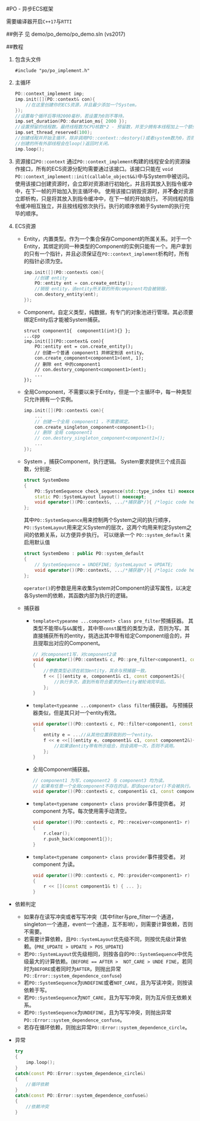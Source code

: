 #PO - 异步ECS框架

需要编译器开启`C++17`与`RTTI`

##例子
见 demo/po_demo/po_demo.sln (vs2017)

##教程

1. 包含头文件
	```
	#include "po/po_implement.h"
	```

1. 主循环
	```cpp
	PO::context_implement imp;
	imp.init([](PO::context& con){
		//在这里创建你的ECS资源，并且最少添加一个System。
	});
	//设置每个循环后等待2000毫秒，若设置为0则不等待。
	imp.set_duration(PO::duration_ms{ 2000 });
	//设置预留的线程数。最终线程数为CPU核数*2 - 预留数，并至少拥有本线程加上一个额外的线程。
	imp.set_thread_reserved(100);
	//创建线程并开始主循环，除非调用PO::context::destory()或者system数为0，否则一直循环。
	//创建的所有外部线程会在loop()返回时关闭。
	imp.loop();
	```

1. 资源接口`PO::context`
	通过`PO::context_implement`构建的线程安全的资源操作接口，所有的ECS资源分配均需要通过该接口。该接口只能在 `void PO::context_implement::init(callable_object&&)`中与System中被访问。
	使用该接口创建资源时，会立即对资源进行初始化，并且将其放入到指令缓冲中，在下一帧的开始加入到主循环中。
	使用该接口销毁资源时，并**不会**对资源立即析构，只是将其放入到指令缓冲中，在下一帧的开始执行。
	不同线程的指令缓冲相互独立，并且按线程依次执行。执行的顺序依赖于System的执行完毕的顺序。

1. ECS资源
	* Entity，内置类型。作为一个集合保存Component的所属关系。对于一个Entity，其绑定的同一种类型的Component的实例只能有一个。用户拿到的只有一个指针，并且必须保证在`PO::context_implement`析构时，所有的指针必须为空。
		```cpp
		imp.init([](PO::context& con){
			//创建 entity
			PO::entity ent = con.create_entity();
			//销毁 entity，该entity所关联的所有component均会被销毁，
			con.destory_entity(ent);
		});
		```
	* Component，自定义类型，纯数据，有专门的对象池进行管理。其必须要绑定Entity后才能被System捕获。
		```
		struct component1{  component1(int){} };
		...cpp
		imp.init([](PO::context& con){
			PO::entity ent = con.create_entity();
			// 创建一个普通 component1 并绑定到该 entity。
			con.create_component<component1>(ent, 1);
			// 删除 ent 中的component1
			// con.destory_component<component1>(ent);
			...
		});
		```
	* 全局Component，不需要以来于Entity，但是一个主循环中，每一种类型只允许拥有一个实例。
		```cpp
		imp.init([](PO::context& con){
			...
			// 创建一个全局 component1 ，不需要绑定。
			con.create_singleton_component<component1>();
			// 删除 全局 component1 
			// con.destory_singleton_component<component1>();
			...
		});
		```
	* System ，捕获Component，执行逻辑。
		System要求提供三个成员函数，分别是:
		```cpp
		struct SystemDemo
		{
			PO::SystemSequence check_sequence(std::type_index ti) noexcept;
			static PO::SystemLayout layout() noexcept;
			void operator()(PO::context&, .../*捕获器*/){ /*logic code here*/}
		};
		```
		其中`PO::SystemSequence`用来控制两个System之间的执行顺序，`PO::SystemLayout`用来定义System的层次，这两个均用来判定System之间的依赖关系，以方便异步执行。
		可以继承一个 `PO::system_default` 来启用默认值
		```cpp
		struct SystemDemo : public PO::system_default
		{
			// SystemSequence = UNDEFINE; SystemLayout = UPDATE;
			void operator()(PO::context&, .../*捕获器*/){ /*logic code here*/}
		};
		```
		`operator()`的参数是用来收集System对Component的读写属性，以决定各System的依赖，其函数内部为执行的逻辑。


	* 捕获器
		* `template<typeanme ...component> class pre_filter`预捕获器。
			其类型不能带`&`与`&&`属性，其中带`const`属性的类型为读，否则为写。其直接捕获所有的entity，挑选出其中带有给定Component组合的，并且提取出对应的Component。
			```cpp
			// 对component1写，对component2读
			void operator()(PO::context& c, PO::pre_filter<component1, const component2> f)
			{
				//参数类型必须在前加entity，其余与预捕器一致。
				f << [](entity e, component1& c1, const component2&){
					//执行多次，直到所有符合要求的entity被轮询完毕后。
				};
			}
			```

		* `template<typeanme ...component> class filter`捕获器。
			与预捕获器类似，但是其只对一个entity有效。
			```cpp
			void operator()(PO::context& c, PO::filter<component1, const component2> f)
			{
				entity e = ...//从其他位置获取到的一个entity。
				f << e <<[](entity e, component1& c1, const component2&){
					//如果该entity带有所示组合，则会调用一次，否则不调用。
				};
			}
			```

		* 全局Component捕获器。
			```cpp
			// component1 为写，component2 与 component3 均为读。
			// 如果有任意一个全局component不存在的话，即该operator()不会被执行。
			void operator()(PO::context& c, component1& c1, const component2& c2, component3 c3);
			```

		* `template<typename component> class provider`事件提供者。
			对 component 为写。每次使用需手动清空。
			```cpp
			void operator()(PO::context& c, PO::receiver<component1> r)
			{
				r.clear();
				r.push_back(component1{});
			}
			```

		* `template<typename component> class provider`事件接受者。
			对 component 为读。
			```cpp
			void operator()(PO::context& c, PO::provider<component1> r)
			{
				r << [](const component1& t) { ... };
			}
			``` 
* 依赖判定
	* 如果存在读写冲突或者写写冲突（其中filter与pre_filter一个通道，singleton一个通道，event一个通道，互不影响），则需要计算依赖，否则不需要。
	* 若需要计算依赖，且`PO::SystemLayout`优先级不同，则按优先级计算依赖。(`PRE_UPDATE > UPDATE > POS_UPDATE`)
	* 若`PO::SystemLayout`优先级相同，则按各自的`PO::SystemSequence`中优先级最大的计算依赖。(`BEFORE == AFTER >  NOT_CARE > UNDE
	FINE`，若同时为`BEFORE`或者同时为`AFTER`，则抛出异常`PO::Error::system_dependence_confuse`) 
	* 若`PO::SystemSequence`为`UNDEFINE`或者`NOT_CARE`，且为写读冲突，则按读依赖于写。
	* 若`PO::SystemSequence`为`NOT_CARE`，且为写写冲突，则为互斥但无依赖关系。
	* 若`PO::SystemSequence`为`UNDEFINE`，且为写写冲突，则抛出异常`PO::Error::system_dependence_confuse`。
	* 若存在循环依赖，则抛出异常`PO::Error::system_dependence_circle`。

* 异常
	```cpp
	try
	{
		imp.loop();
	}
	catch(const PO::Error::system_dependence_circle&)
	{
		//循环依赖
	}
	catch(const PO::Error::system_dependence_confuse&)
	{
		//依赖冲突
	}
	```

